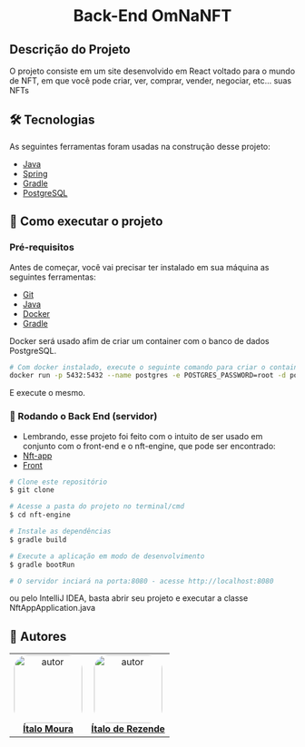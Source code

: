 <h1 align="center"> Back-End OmNaNFT </h1>

## Descrição do Projeto

<p>O projeto consiste em um site desenvolvido em React voltado para o mundo de NFT, em que você pode criar, ver, comprar, vender, negociar, etc... suas NFTs</p>

## 🛠 Tecnologias

As seguintes ferramentas foram usadas na construção desse projeto:

- [Java](https://www.java.com/pt-BR/)
- [Spring](https://spring.io/)
- [Gradle](https://gradle.org/)
- [PostgreSQL](https://www.postgresql.org/)

## 🚀 Como executar o projeto

### Pré-requisitos

Antes de começar, você vai precisar ter instalado em sua máquina as seguintes ferramentas:

- [Git](https://git-scm.com)
- [Java](https://www.java.com/pt-BR/)
- [Docker](https://www.docker.com/)
- [Gradle](https://gradle.org/)

Docker será usado afim de criar um container com o banco de dados PostgreSQL.
```bash
# Com docker instalado, execute o seguinte comando para criar o container
docker run -p 5432:5432 --name postgres -e POSTGRES_PASSWORD=root -d postgres
```
E execute o mesmo.

### 🎲 Rodando o Back End (servidor)

- Lembrando, esse projeto foi feito com o intuito de ser usado em conjunto com o front-end e o nft-engine, que pode ser encontrado:
- [Nft-app](https://github.com/itmoura/nft-app)
- [Front](https://github.com/ItaloRez/OmNaNFT-Front/)

```bash
# Clone este repositório
$ git clone

# Acesse a pasta do projeto no terminal/cmd
$ cd nft-engine

# Instale as dependências
$ gradle build

# Execute a aplicação em modo de desenvolvimento
$ gradle bootRun

# O servidor inciará na porta:8080 - acesse http://localhost:8080
```
ou pelo IntelliJ IDEA, basta abrir seu projeto e executar a classe NftAppApplication.java

## 👥 Autores

<table  style="text-align:center; border: none" >
<tr>

<td align="center"> 
<a href="https://github.com/itmoura" style="text-align:center;">
<img style="border-radius: 20%;" src="https://github.com/itmoura.png" width="120px;" alt="autor"/><br> <strong> Ítalo Moura </strong>
</a>
</td>

<td align="center"> 
<a href="https://github.com/ItaloRez" styles="text-align:center;">
<img style="border-radius: 20%;" src="https://github.com/ItaloRez.png" width="120px;" alt="autor"/><br><strong> Ítalo de Rezende </strong>
</a>
</td>

</tr>
</table>
